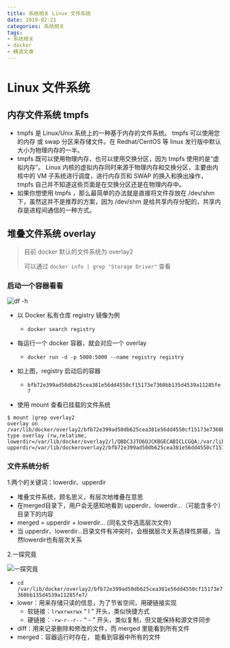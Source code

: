```yaml
---
title: 系统相关 Linux 文件系统
date: 2019-02-21
categories: 系统相关
tags:
- 系统相关
- docker
- 精选文章
---
```


# Linux 文件系统

## 内存文件系统 tmpfs

- tmpfs 是 Linux/Unix 系统上的一种基于内存的文件系统。 tmpfs 可以使用您的内存 或 swap 分区来存储文件。在 Redhat/CentOS 等 linux 发行版中默认大小为物理内存的一半。
- tmpfs 既可以使用物理内存，也可以使用交换分区，因为 tmpfs 使用的是“虚拟内存”。 Linux 内核的虚拟内存同时来源于物理内存和交换分区，主要由内核中的 VM 子系统进行调度，进行内存页和 SWAP 的换入和换出操作，tmpfs 自己并不知道这些页面是在交换分区还是在物理内存中。
- 如果你想使用 tmpfs ，那么最简单的办法就是直接将文件存放在 /dev/shm 下，虽然这并不是推荐的方案，因为 /dev/shm 是给共享内存分配的，共享内存是进程间通信的一种方式。

## 堆叠文件系统 overlay
> 目前 docker 默认的文件系统为 overlay2
>
> 可以通过 `docker info | grep "Storage Driver"` 查看

### 启动一个容器看看

![df -h](https://gitee.com/AmosWang/resource/raw/master/image/linux-df.png )

- 以 Docker 私有仓库 registry 镜像为例
  - `docker search registry`

- 每运行一个 docker 容器，就会对应一个 overlay
  - `docker run -d -p 5000:5000 --name registry registry`

- 如上图，registry 启动后的容器
  - `bfb72e399ad50db625cea381e56dd4550cf15173e7360bb135d4539a11285fe7`

- 使用 mount 查看已挂载的文件系统

```shell
$ mount |grep overlay2
overlay on /var/lib/docker/overlay2/bfb72e399ad50db625cea381e56dd4550cf15173e7360bb135d4539a11285fe7/merged
type overlay (rw,relatime,
lowerdir=/var/lib/docker/overlay2/l/QBDC3JTO6OJCKBGECABICLCGQA:/var/lib/docker/overlay2/l/YPDPWIL42CORMMVBBPDPSWLEF4:/var/lib/docker/overlay2/l/TRWDRE65Z2R7EZ6RZMDZYXXWAV:/var/lib/docker/overla2/l/LFP3RV3DQMHSDYUIQZO6XI6GUA:/var/lib/docker/overlay2/l/CTA7FIGTQQGU6AFA2HS665N47Y:/var/lib/docker/overlay2/l/2UREITCJ5P36FBPLQQTCLY6Z55,
upperdir=/var/lib/dockeroverlay2/bfb72e399ad50db625cea381e56dd4550cf15173e7360bb135d4539a11285fe7/diff,workdir=/var/lib/docker/overlay2/bfb72e399ad50db625cea381e56dd4550cf15173e7360bb135d4539a11285fe7/work)
```

### 文件系统分析

1.两个的关键词：lowerdir、upperdir

  - 堆叠文件系统，顾名思义，有层次地堆叠在意思
  - 在merged目录下，用户会无感知地看到 upperdir、lowerdir...（可能含多个）目录下的内容
  - merged = upperdir + lowerdir... (同名文件选高层次文件)
  - 当 upperdir、lowerdir...目录文件有冲突时，会根据层次关系选择性屏蔽，当然lowerdir也有层次关系

2.一探究竟

![一探究竟](https://gitee.com/AmosWang/resource/raw/master/image/linux-df-overlay.png )

  - `cd /var/lib/docker/overlay2/bfb72e399ad50db625cea381e56dd4550cf15173e7360bb135d4539a11285fe7/`
  - lower：用来存储只读的信息，为了节省空间，用硬链接实现
    - 软链接：`lrwxrwxrwx` “ l ” 开头，类似快捷方式
    - 硬链接：`-rw-r--r--` “ - ” 开头，类似复制，但又能保持和源文件同步
  - diff：用来记录删除和修改的文件，而 merged 里能看到所有文件
  - merged：容器运行时存在， 能看到容器中所有的文件
